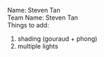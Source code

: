 Name: Steven Tan  
Team Name: Steven Tan  
Things to add:  
1. shading (gouraud + phong)
2. multiple lights


